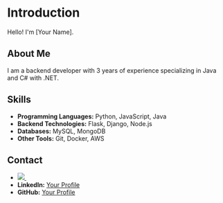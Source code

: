 # Introduction

Hello! I'm [Your Name].

## About Me

I am a backend developer with 3 years of experience specializing in Java and C# with .NET.

## Skills

- **Programming Languages:** Python, JavaScript, Java
- **Backend Technologies:** Flask, Django, Node.js
- **Databases:** MySQL, MongoDB
- **Other Tools:** Git, Docker, AWS

## Contact

- <a href="brenobenevenuto@gmail.com">
    <img src="[https://img.shields.io/badge/sponsor-30363D?style=for-the-badge&logo=GitHub-Sponsors&logoColor=#white](https://img.shields.io/badge/Gmail-D14836?style=for-the-badge&logo=gmail&logoColor=white)" />        
  </a>&nbsp;&nbsp;
- **LinkedIn:** [Your Profile](link_to_your_linkedin_profile)
- **GitHub:** [Your Profile](link_to_your_github_profile)
